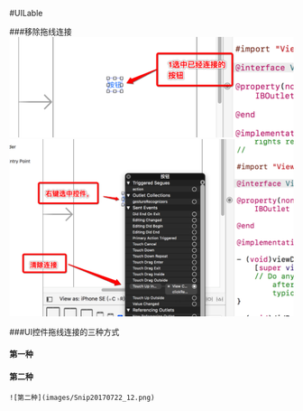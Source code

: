 #UILable

###移除拖线连接
    ![第一步](images/Snip20170722_9.png)
    ![第二步](images/Snip20170722_11.png)
    
    

###UI控件拖线连接的三种方式

#### 第一种
    

#### 第二种
    ![第二种](images/Snip20170722_12.png)
